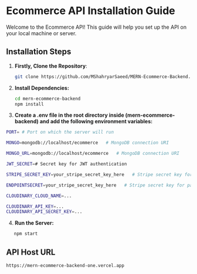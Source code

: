 # Ecommerce API Installation Guide

Welcome to the Ecommerce API! This guide will help you set up the API on your local machine or server.

## Installation Steps

1. **Firstly, Clone the Repository**: 
   ```bash
   git clone https://github.com/MShahryarSaeed/MERN-Ecommerce-Backend.git

2. **Install Dependencies:**
   ```bash
   cd mern-ecommerce-backend
   npm install

3. **Create a .env file in the root directory inside (mern-ecommerce-backend)  and add the following environment variables:**

```bash
PORT= # Port on which the server will run

MONGO=mongodb://localhost/ecommerce   # MongoDB connection URI

MONGO_URL=mongodb://localhost/ecommerce   # MongoDB connection URI

JWT_SECRET=# Secret key for JWT authentication

STRIPE_SECRET_KEY=your_stripe_secret_key_here   # Stripe secret key for payment processing

ENDPOINTSECRET=your_stripe_secret_key_here   # Stripe secret key for payment processing

CLOUDINARY_CLOUD_NAME=...

CLOUDINARY_API_KEY=...
CLOUDINARY_API_SECRET_KEY=...
```

4. **Run the Server:**
```bash
   npm start

```
## API Host URL
``` bash
https://mern-ecommerce-backend-one.vercel.app
```
